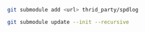 
```sh
git submodule add <url> thrid_party/spdlog
```

```sh
git submodule update --init --recursive
```